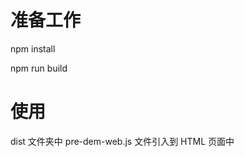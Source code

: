 # 准备工作
npm install

npm run build

# 使用
dist 文件夹中 pre-dem-web.js 文件引入到 HTML 页面中

<script src="pre-dem-web.js" type="text/javascript"/>

